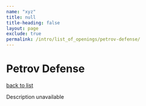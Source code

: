 ```yaml
---
name: "xyz"
title: null
title-heading: false
layout: page
exclude: true
permalink: /intro/list_of_openings/petrov-defense/
---
```


# Petrov Defense

[back to list](../../list_of_openings)

Description unavailable